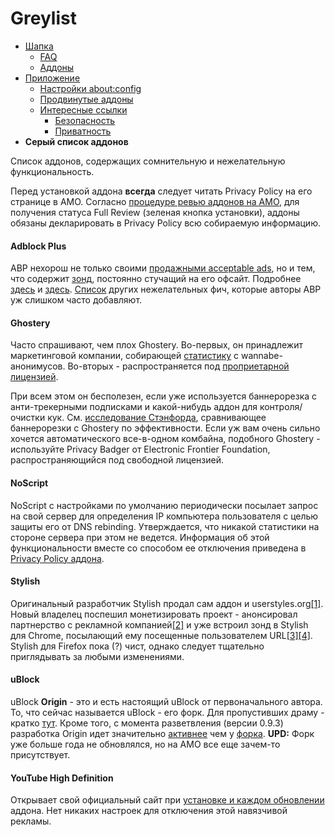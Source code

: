 # Greylist

* [Шапка](header.md)
  * [FAQ](header.md#user-content-faq)
  * [Аддоны](header.md#user-content-Аддоны)
* [Приложение](addendum.md)
  * [Настройки about:config](addendum.md#user-content-Настройки-aboutconfig)
  * [Продвинутые аддоны](addendum.md#user-content-Продвинутые-аддоны)
  * [Интересные ссылки](addendum.md#user-content-Интересные-ссылки)
    * [Безопасность](addendum.md#user-content-Безопасность)
    * [Приватность](addendum.md#user-content-Приватность)
* **Серый список аддонов**

Список аддонов, содержащих сомнительную и нежелательную функциональность.

Перед установкой аддона **всегда** следует читать Privacy Policy на его странице в AMO. Согласно [процедуре ревью аддонов на AMO](https://developer.mozilla.org/en-US/Add-ons/AMO/Policy/Reviews), для получения статуса Full Review (зеленая кнопка установки), аддоны  обязаны декларировать в Privacy Policy всю собираемую информацию.

#### Adblock Plus

ABP нехорош не только своими [продажными acceptable ads](https://en.wikipedia.org/wiki/Adblock_Plus#Controversy_over_ad_filtering_and_ad_whitelisting), но и тем, что содержит [зонд](https://raw.githubusercontent.com/The-OP/Fox/master/abp_notification.png), постоянно стучащий на его офсайт. Подробнее [здесь](https://adblockplus.org/development-builds/notifications-in-adblock-plus) и [здесь](https://adblockplus.org/en/privacy). [Список](https://raw.githubusercontent.com/The-OP/Fox/master/abe_diffs.png) других нежелательных фич, которые авторы ABP уж слишком часто добавляют.


#### Ghostery

Часто спрашивают, чем плох Ghostery. Во-первых, он принадлежит маркетинговой компании, собирающей [статистику](https://addons.mozilla.org/en-US/firefox/addon/ghostery/privacy/) с wannabe-анонимусов. Во-вторых - распространяется под [проприетарной лицензией](https://addons.mozilla.org/en-US/firefox/addon/ghostery/license/7.1.1.5).

При всем этом он бесполезен, если уже используется баннерорезка с анти-трекерными подписками и какой-нибудь аддон для контроля/очистки кук. См. [исследование Стэнфорда](https://cyberlaw.stanford.edu/blog/2011/09/tracking-trackers-self-help-tools), сравнивающее баннерорезки с Ghostery по эффективности. Если уж вам очень сильно хочется автоматического все-в-одном комбайна, подобного Ghostery - используйте Privacy Badger от Electronic Frontier Foundation, распространяющийся под свободной лицензией.


#### NoScript

NoScript с настройками по умолчанию периодически посылает запрос на свой сервер для определения IP компьютера пользователя с целью защиты его от DNS rebinding. Утверждается, что никакой статистики на стороне сервера при этом не ведется. Информация об этой функциональности вместе со способом ее отключения приведена в [Privacy Policy аддона](https://addons.mozilla.org/en-US/firefox/addon/noscript/privacy/).


#### Stylish

Оригинальный разработчик Stylish продал сам аддон и userstyles.org[[1]](https://www.ghacks.net/2017/01/04/major-stylish-add-on-changes-in-regards-to-privacy/). Новый владелец поспешил монетизировать проект - анонсировал партнерство с рекламной компанией[[2]](https://forum.userstyles.org/discussion/53233/announcement-to-the-community) и уже встроил зонд в Stylish для Chrome, посылающий ему посещенные пользователем URL[[3]](https://www.ghacks.net/2017/01/04/major-stylish-add-on-changes-in-regards-to-privacy/#comment-4084542)[[4]](https://forum.userstyles.org/discussion/comment/109446/#Comment_109446). Stylish для Firefox пока (?) чист, однако следует тщательно приглядывать за любыми изменениями.


#### uBlock

uBlock **Origin** - это и есть настоящий uBlock от первоначального автора. То, что сейчас называется uBlock - его форк. Для пропустивших драму - кратко [тут](https://www.opennet.ru/opennews/art.shtml?num=42107). Кроме того, с момента разветвления (версии 0.9.3) разработка Origin идет значительно [активнее](https://github.com/gorhill/uBlock/releases) чем у [форка](https://github.com/chrisaljoudi/uBlock/releases). **UPD:** Форк уже больше года не обновлялся, но на AMO все еще зачем-то присутствует.


#### YouTube High Definition

Открывает свой официальный сайт при [установке и каждом обновлении](https://addons.mozilla.org/firefox/files/browse/488204/file/bootstrap.js#L511) аддона. Нет никаких настроек для отключения этой навязчивой рекламы.
